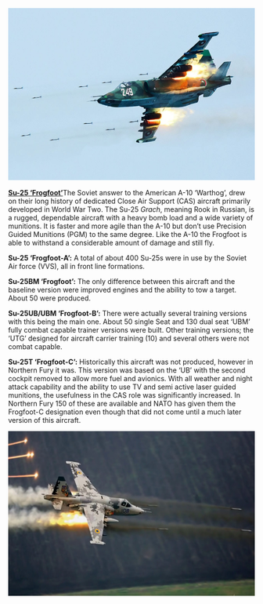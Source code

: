 <img src="/assets\images\warsaw\su\air\su25\image1.jpg" style="width:6.5in;height:3.65625in" />

[**Su-25 ‘Frogfoot’**](http://www.airvectors.net/avsu25.html)The Soviet
answer to the American A-10 ‘Warthog’, drew on their long history of
dedicated Close Air Support (CAS) aircraft primarily developed in World
War Two. The Su-25 *Grach*, meaning Rook in Russian, is a rugged,
dependable aircraft with a heavy bomb load and a wide variety of
munitions. It is faster and more agile than the A-10 but don’t use
Precision Guided Munitions (PGM) to the same degree. Like the A-10 the
Frogfoot is able to withstand a considerable amount of damage and still
fly.

**Su-25 ‘Frogfoot-A’:** A total of about 400 Su-25s were in use by the
Soviet Air force (VVS), all in front line formations.

**Su-25BM ‘Frogfoot’:** The only difference between this aircraft and
the baseline version were improved engines and the ability to tow a
target. About 50 were produced.

**Su-25UB/UBM ‘Frogfoot-B’:** There were actually several training
versions with this being the main one. About 50 single Seat and 130 dual
seat ‘UBM’ fully combat capable trainer versions were built. Other
training versions; the ‘UTG’ designed for aircraft carrier training (10)
and several others were not combat capable.

**Su-25T ‘Frogfoot-C’:** Historically this aircraft was not produced,
however in Northern Fury it was. This version was based on the ‘UB’ with
the second cockpit removed to allow more fuel and avionics. With all
weather and night attack capability and the ability to use TV and semi
active laser guided munitions, the usefulness in the CAS role was
significantly increased. In Northern Fury 150 of these are available and
NATO has given them the Frogfoot-C designation even though that did not
come until a much later version of this aircraft.

<img src="/assets\images\warsaw\su\air\su25\image2.jpeg" style="width:6.5in;height:3.49931in" />
